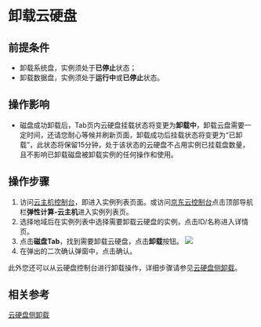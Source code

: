 # 卸载云硬盘
## 前提条件
* 卸载系统盘，实例须处于**已停止**状态；
* 卸载数据盘，实例须处于**运行中**或**已停止**状态。

## 操作影响
* 磁盘成功卸载后，Tab页内云硬盘挂载状态将变更为**卸载中**，卸载云盘需要一定时间，还请您耐心等候并刷新页面，卸载成功后挂载状态将变更为“已卸载”，此状态将保留15分钟，处于该状态的云硬盘不占用实例已挂载盘数量，且不影响已卸载磁盘被卸载实例的任何操作和使用。

## 操作步骤

1. 访问[云主机控制台](https://cns-console.jdcloud.com/host/compute/list)，即进入实例列表页面。或访问[京东云控制台](https://console.jdcloud.com)点击顶部导航栏**弹性计算-云主机**进入实例列表页。
2. 选择地域后在实例列表中选择需要卸载云硬盘的实例，点击ID/名称进入详情页。
3. 点击**磁盘Tab**，找到需要卸载云硬盘，点击**卸载**按钮。
![](../../../../../image/vm/detachclouddisk.png)
4. 在弹出的二次确认弹窗中，点击确认。

此外您还可以从云硬盘控制台进行卸载操作，详细步骤请参见[云硬盘侧卸载](http://docs.jdcloud.com/cloud-disk-service/detach-cloud-disk)。


## 相关参考

[云硬盘侧卸载](http://docs.jdcloud.com/cn/cloud-disk-service/detach-cloud-disk)
